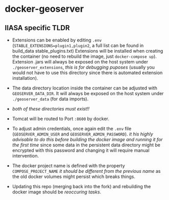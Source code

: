 # docker-geoserver

## IIASA specific TLDR

 - Extensions can be enabled by editing `.env` (`STABLE_EXTENSIONS=plugin1,plugin2`, a full list can be found in build_data stable_plugins.txt)
   Extensions will be installed when creating the container (no need to rebuild the image, just `docker-compose up`).
   Extension .jars will always be exposed on the host system under `./geoserver_extensions`, *this is for debugging puposes* (usually you would not have to use this directory since there is automated extension installation).

 - The data directory location inside the container can be adjusted with `GEOSERVER_DATA_DIR`.
   It will always be exposed on the host system under `./geoserver_data` (for data imports).

  - *both of these directories must exist!!*

 - Tomcat will be routed to Port `:8600` by docker.

 - To adjust admin credentials, once again edit the `.env` file (`GEOSERVER_ADMIN_USER` and `GEOSERVER_ADMIN_PASSWORD`).
   *it his highly advisable to do this before building the docker image and running it for the first time* since some data in the persistent data directory might be encrypted with this password and changing it will require manual intervention.

 - The docker project name is defined with the property `COMPOSE_PROJECT_NAME` *it should be different from the previous name* as the old docker volumes might persist which breaks things.

 - Updating this repo (merging back into the fork) and rebuilding the docker image should be *reoccuring tasks*.
